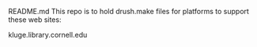 README.md This repo is to hold drush.make files for platforms to support these web sites:

kluge.library.cornell.edu